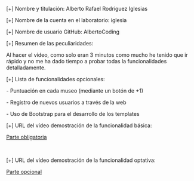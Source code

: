 <p>[+] Nombre y titulación: Alberto Rafael Rodríguez Iglesias</p>
<p>[+] Nombre de la cuenta en el laboratorio: iglesia</p>
<p>[+] Nombre de usuario GitHub: AlbertoCoding</p>
<p>[+] Resumen de las peculiaridades:</p>

 <p>Al hacer el vídeo, como solo eran 3 minutos como mucho he tenido que ir rápido y no me ha dado tiempo a probar todas la funcionalidades detalladamente.</p>
  
<p>[+] Lista de funcionalidades opcionales:</p>
 <p>- Puntuación en cada museo (mediante un botón de +1)</p>
 <p>- Registro de nuevos usuarios a través de la web</p>
 <p>- Uso de Bootstrap para el desarrollo de los templates</p>

<p>[+] URL del vídeo demostración de la funcionalidad básica:</p>
<p><a href="https://youtu.be/0B54_wJTcxI"> Parte obligatoria </a></p>
</br>
<p>[+] URL del vídeo demostración de la funcionalidad optativa:</p>
<p><a href="https://youtu.be/UyfRwCcRayQ"> Parte opcional</a></p>
